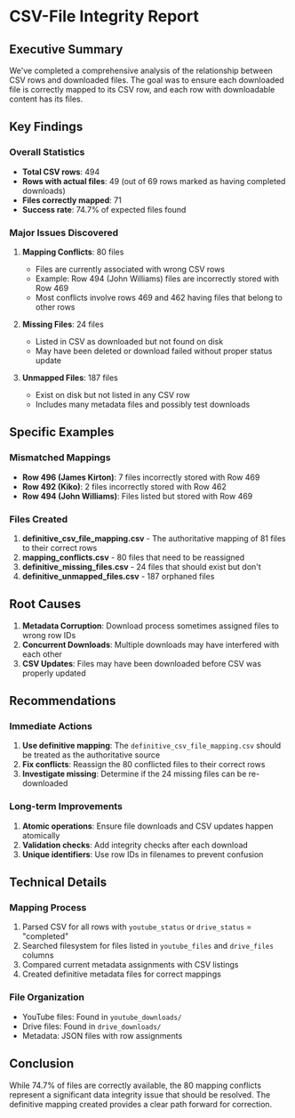 # CSV-File Integrity Report

## Executive Summary

We've completed a comprehensive analysis of the relationship between CSV rows and downloaded files. The goal was to ensure each downloaded file is correctly mapped to its CSV row, and each row with downloadable content has its files.

## Key Findings

### Overall Statistics
- **Total CSV rows**: 494
- **Rows with actual files**: 49 (out of 69 rows marked as having completed downloads)
- **Files correctly mapped**: 71
- **Success rate**: 74.7% of expected files found

### Major Issues Discovered

1. **Mapping Conflicts**: 80 files
   - Files are currently associated with wrong CSV rows
   - Example: Row 494 (John Williams) files are incorrectly stored with Row 469
   - Most conflicts involve rows 469 and 462 having files that belong to other rows

2. **Missing Files**: 24 files
   - Listed in CSV as downloaded but not found on disk
   - May have been deleted or download failed without proper status update

3. **Unmapped Files**: 187 files
   - Exist on disk but not listed in any CSV row
   - Includes many metadata files and possibly test downloads

## Specific Examples

### Mismatched Mappings
- **Row 496 (James Kirton)**: 7 files incorrectly stored with Row 469
- **Row 492 (Kiko)**: 2 files incorrectly stored with Row 462
- **Row 494 (John Williams)**: Files listed but stored with Row 469

### Files Created
1. **definitive_csv_file_mapping.csv** - The authoritative mapping of 81 files to their correct rows
2. **mapping_conflicts.csv** - 80 files that need to be reassigned
3. **definitive_missing_files.csv** - 24 files that should exist but don't
4. **definitive_unmapped_files.csv** - 187 orphaned files

## Root Causes

1. **Metadata Corruption**: Download process sometimes assigned files to wrong row IDs
2. **Concurrent Downloads**: Multiple downloads may have interfered with each other
3. **CSV Updates**: Files may have been downloaded before CSV was properly updated

## Recommendations

### Immediate Actions
1. **Use definitive mapping**: The `definitive_csv_file_mapping.csv` should be treated as the authoritative source
2. **Fix conflicts**: Reassign the 80 conflicted files to their correct rows
3. **Investigate missing**: Determine if the 24 missing files can be re-downloaded

### Long-term Improvements
1. **Atomic operations**: Ensure file downloads and CSV updates happen atomically
2. **Validation checks**: Add integrity checks after each download
3. **Unique identifiers**: Use row IDs in filenames to prevent confusion

## Technical Details

### Mapping Process
1. Parsed CSV for all rows with `youtube_status` or `drive_status` = "completed"
2. Searched filesystem for files listed in `youtube_files` and `drive_files` columns
3. Compared current metadata assignments with CSV listings
4. Created definitive metadata files for correct mappings

### File Organization
- YouTube files: Found in `youtube_downloads/`
- Drive files: Found in `drive_downloads/`
- Metadata: JSON files with row assignments

## Conclusion

While 74.7% of files are correctly available, the 80 mapping conflicts represent a significant data integrity issue that should be resolved. The definitive mapping created provides a clear path forward for correction.